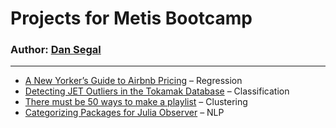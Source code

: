 # Projects for Metis Bootcamp
### Author: [Dan Segal](http://seg.al)

----

* [A New Yorker’s Guide
to Airbnb Pricing](https://djsegal.github.io/metis/nyc_airbnb_slides.pdf) – Regression
* [Detecting JET Outliers in the Tokamak Database](https://djsegal.github.io/metis/jet_outliers_slides.pdf) – Classification
* [There must be 50 ways  to make a playlist](https://djsegal.github.io/metis/spotify_playlist_slides.pdf) – Clustering
* [Categorizing Packages for Julia Observer](https://djsegal.github.io/metis/julia_packages_slides.pdf) – NLP
